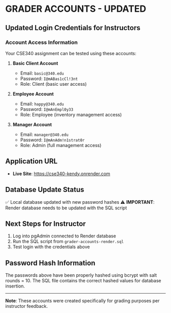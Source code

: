 # GRADER ACCOUNTS - UPDATED

## Updated Login Credentials for Instructors

### Account Access Information

Your CSE340 assignment can be tested using these accounts:

1. **Basic Client Account**

   - Email: `basic@340.edu`
   - Password: `I@mABas1cCl!3nt`
   - Role: Client (basic user access)

2. **Employee Account**

   - Email: `happy@340.edu`
   - Password: `I@mAnEmpl0y33`
   - Role: Employee (inventory management access)

3. **Manager Account**
   - Email: `manager@340.edu`
   - Password: `I@mAnAdm!n1strat0r`
   - Role: Admin (full management access)

## Application URL

- **Live Site**: https://cse340-kendy.onrender.com

## Database Update Status

✅ Local database updated with new password hashes
⚠️ **IMPORTANT**: Render database needs to be updated with the SQL script

## Next Steps for Instructor

1. Log into pgAdmin connected to Render database
2. Run the SQL script from `grader-accounts-render.sql`
3. Test login with the credentials above

## Password Hash Information

The passwords above have been properly hashed using bcrypt with salt rounds = 10.
The SQL file contains the correct hashed values for database insertion.

---

**Note**: These accounts were created specifically for grading purposes per instructor feedback.
